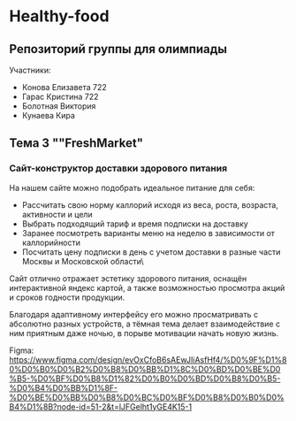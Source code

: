 # Healthy-food
## Репозиторий группы для олимпиады 
Участники:
- Конова Елизавета 722
- Гарас Кристина 722
- Болотная Виктория
- Кунаева Кира
## Тема 3 ""FreshMarket"
### Сайт-конструктор доставки здорового питания
На нашем сайте можно подобрать идеальное питание для себя:
- Рассчитать свою норму каллорий исходя из веса, роста, возраста, активности и цели
- Выбрать подходящий тариф и время подписки на доставку
- Заранее посмотреть варианты меню на неделю в зависимости от каллорийности
- Посчитать цену подписки в день с учетом доставки в разные части Москвы и Московской области\
  
Сайт отлично отражает эстетику здорового питания, оснащён интерактивной яндекс картой, а также возможностью просмотра акций и сроков годности продукции.

Благодаря адаптивному интерфейсу его можно просматривать с абсолютно разных устройств, а тёмная тема делает взаимодействие с ним приятным даже ночью, в порыве мотивации начать новую жизнь.

Figma:
https://www.figma.com/design/evOxCfoB6sAEwJIiAsfHf4/%D0%9F%D1%80%D0%B0%D0%B2%D0%B8%D0%BB%D1%8C%D0%BD%D0%BE%D0%B5-%D0%BF%D0%B8%D1%82%D0%B0%D0%BD%D0%B8%D0%B5-%D0%B4%D0%BB%D1%8F-%D0%BE%D0%BB%D0%B8%D0%BC%D0%BF%D0%B8%D0%B0%D0%B4%D1%8B?node-id=51-2&t=lJFGelht1yGE4K15-1

